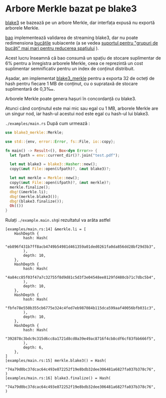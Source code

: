 # Arbore Merkle bazat pe blake3

[blake3](https://github.com/BLAKE3-team/BLAKE3) se bazează pe un arbore Merkle, dar interfața expusă nu exportă arborele Merkle.

[bao](https://github.com/oconnor663/bao) implementează validarea de streaming blake3, dar nu poate redimensiona [bucățile](https://github.com/oconnor663/bao/issues/34) subiacente (a se vedea [suportul pentru "grupuri de bucăți" mai mari pentru reducerea spațiului](https://github.com/oconnor663/bao/issues/34) ).

Acest lucru înseamnă că bao consumă un spațiu de stocare suplimentar de 6% pentru a înregistra arborele Merkle, ceea ce reprezintă un cost suplimentar semnificativ pentru un index de conținut distribuit.

Așadar, am implementat [blake3_merkle](https://github.com/rmw-lib/blake3_merkle) pentru a exporta 32 de octeți de hash pentru fiecare 1 MB de conținut, cu o suprataxă de stocare suplimentară de 0,3‱.

Arborele Merkle poate genera hașuri în concordanță cu blake3.

Atunci când conținutul este mai mic sau egal cu 1 MB, arborele Merkle are un singur nod, iar hash-ul acestui nod este egal cu hash-ul lui blake3.

`./examples/main.rs` După cum urmează :

```rust
use blake3_merkle::Merkle;

use std::{env, error::Error, fs::File, io::copy};

fn main() -> Result<(), Box<dyn Error>> {
  let fpath = env::current_dir()?.join("test.pdf");

  let mut blake3 = blake3::Hasher::new();
  copy(&mut File::open(&fpath)?, &mut blake3)?;

  let mut merkle = Merkle::new();
  copy(&mut File::open(&fpath)?, &mut merkle)?;
  merkle.finalize();
  dbg!(&merkle.li);
  dbg!(merkle.blake3());
  dbg!(blake3.finalize());
  Ok(())
}
```

Rulați `./example.main.sh`și rezultatul va arăta astfel

```
[examples/main.rs:14] &merkle.li = [
    HashDepth {
        hash: Hash(
            "eb896f431b7ff8acb4749b54981d461359a01ded0261fa0da856dd28bf29d3b3",
        ),
        depth: 10,
    },
    HashDepth {
        hash: Hash(
            "4a84cc85f03f47a7c32755f8d9d81c5d3f3e04548ee8129fd480cb71c7dbc5b4",
        ),
        depth: 10,
    },
    HashDepth {
        hash: Hash(
            "fbfe78e550b355cb6775e324c4fed7eb987084b115dca599aaf40056bfb031c3",
        ),
        depth: 10,
    },
    HashDepth {
        hash: Hash(
            "392878c3bdc9c315d6cc8a1721d8cd0a39e49ac8716f4cb8cdf6cf83fbb666f5",
        ),
        depth: 6,
    },
]
[examples/main.rs:15] merkle.blake3() = Hash(
    "74a79d0bc37dcac64c493e872252f19e8bdb32dee306481a6827fa037b378c76",
)
[examples/main.rs:16] blake3.finalize() = Hash(
    "74a79d0bc37dcac64c493e872252f19e8bdb32dee306481a6827fa037b378c76",
)
```